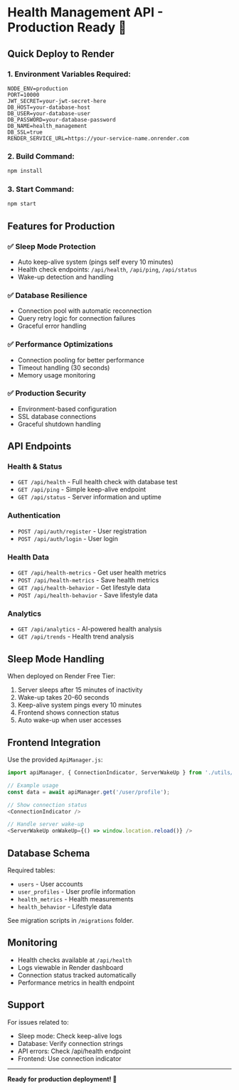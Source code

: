 # Health Management API - Production Ready 🏥

## Quick Deploy to Render

### 1. Environment Variables Required:
```
NODE_ENV=production
PORT=10000
JWT_SECRET=your-jwt-secret-here
DB_HOST=your-database-host
DB_USER=your-database-user
DB_PASSWORD=your-database-password
DB_NAME=health_management
DB_SSL=true
RENDER_SERVICE_URL=https://your-service-name.onrender.com
```

### 2. Build Command:
```bash
npm install
```

### 3. Start Command:
```bash
npm start
```

## Features for Production

### ✅ Sleep Mode Protection
- Auto keep-alive system (pings self every 10 minutes)
- Health check endpoints: `/api/health`, `/api/ping`, `/api/status`
- Wake-up detection and handling

### ✅ Database Resilience
- Connection pool with automatic reconnection
- Query retry logic for connection failures
- Graceful error handling

### ✅ Performance Optimizations
- Connection pooling for better performance
- Timeout handling (30 seconds)
- Memory usage monitoring

### ✅ Production Security
- Environment-based configuration
- SSL database connections
- Graceful shutdown handling

## API Endpoints

### Health & Status
- `GET /api/health` - Full health check with database test
- `GET /api/ping` - Simple keep-alive endpoint
- `GET /api/status` - Server information and uptime

### Authentication
- `POST /api/auth/register` - User registration
- `POST /api/auth/login` - User login

### Health Data
- `GET /api/health-metrics` - Get user health metrics
- `POST /api/health-metrics` - Save health metrics
- `GET /api/health-behavior` - Get lifestyle data
- `POST /api/health-behavior` - Save lifestyle data

### Analytics
- `GET /api/analytics` - AI-powered health analysis
- `GET /api/trends` - Health trend analysis

## Sleep Mode Handling

When deployed on Render Free Tier:
1. Server sleeps after 15 minutes of inactivity
2. Wake-up takes 20-60 seconds
3. Keep-alive system pings every 10 minutes
4. Frontend shows connection status
5. Auto wake-up when user accesses

## Frontend Integration

Use the provided `ApiManager.js`:

```javascript
import apiManager, { ConnectionIndicator, ServerWakeUp } from './utils/ApiManager';

// Example usage
const data = await apiManager.get('/user/profile');

// Show connection status
<ConnectionIndicator />

// Handle server wake-up
<ServerWakeUp onWakeUp={() => window.location.reload()} />
```

## Database Schema

Required tables:
- `users` - User accounts
- `user_profiles` - User profile information  
- `health_metrics` - Health measurements
- `health_behavior` - Lifestyle data

See migration scripts in `/migrations` folder.

## Monitoring

- Health checks available at `/api/health`
- Logs viewable in Render dashboard
- Connection status tracked automatically
- Performance metrics in health endpoint

## Support

For issues related to:
- Sleep mode: Check keep-alive logs
- Database: Verify connection strings
- API errors: Check /api/health endpoint
- Frontend: Use connection indicator

---

**Ready for production deployment! 🚀**
